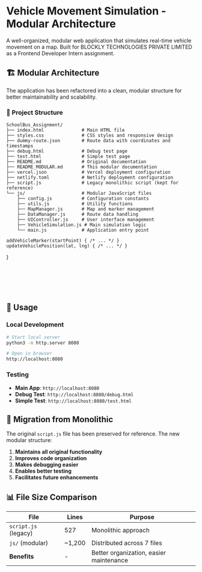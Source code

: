 # Vehicle Movement Simulation - Modular Architecture

A well-organized, modular web application that simulates real-time vehicle movement on a map. Built for BLOCKLY TECHNOLOGIES PRIVATE LIMITED as a Frontend Developer Intern assignment.

## 🏗️ **Modular Architecture**

The application has been refactored into a clean, modular structure for better maintainability and scalability.

### **📁 Project Structure**

```
SchoolBus_Assignment/
├── index.html              # Main HTML file
├── styles.css              # CSS styles and responsive design
├── dummy-route.json        # Route data with coordinates and timestamps
├── debug.html              # Debug test page
├── test.html               # Simple test page
├── README.md               # Original documentation
├── README_MODULAR.md       # This modular documentation
├── vercel.json             # Vercel deployment configuration
├── netlify.toml            # Netlify deployment configuration
├── script.js               # Legacy monolithic script (kept for reference)
└── js/                     # Modular JavaScript files
    ├── config.js           # Configuration constants
    ├── utils.js            # Utility functions
    ├── MapManager.js       # Map and marker management
    ├── DataManager.js      # Route data handling
    ├── UIController.js     # User interface management
    ├── VehicleSimulation.js # Main simulation logic
    └── main.js             # Application entry point
```



    addVehicleMarker(startPoint) { /* ... */ }
    updateVehiclePosition(lat, lng) { /* ... */ }
}
```






```



## 🚀 **Usage**

### **Local Development**
```bash
# Start local server
python3 -m http.server 8080

# Open in browser
http://localhost:8080
```

### **Testing**
- **Main App**: `http://localhost:8080`
- **Debug Test**: `http://localhost:8080/debug.html`
- **Simple Test**: `http://localhost:8080/test.html`

## 🔄 **Migration from Monolithic**

The original `script.js` file has been preserved for reference. The new modular structure:

1. **Maintains all original functionality**
2. **Improves code organization**
3. **Makes debugging easier**
4. **Enables better testing**
5. **Facilitates future enhancements**

## 📊 **File Size Comparison**

| File | Lines | Purpose |
|------|-------|---------|
| `script.js` (legacy) | 527 | Monolithic approach |
| `js/` (modular) | ~1,200 | Distributed across 7 files |
| **Benefits** | - | Better organization, easier maintenance |


